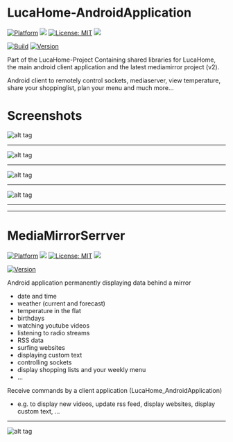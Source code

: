 # LucaHome-AndroidApplication

[![Platform](https://img.shields.io/badge/platform-Android-blue.svg)](https://www.android.com)
<a target="_blank" href="https://android-arsenal.com/api?level=21" title="API21+"><img src="https://img.shields.io/badge/API-21+-blue.svg" /></a>
[![License: MIT](https://img.shields.io/badge/License-MIT-blue.svg)](https://opensource.org/licenses/MIT)
<a target="_blank" href="https://www.paypal.me/GuepardoApps" title="Donate using PayPal"><img src="https://img.shields.io/badge/paypal-donate-blue.svg" /></a>

[![Build](https://img.shields.io/badge/build-passing-green.svg)](https://github.com/GuepardoApps/LucaHome-AndroidApplication)
[![Version](https://img.shields.io/badge/version-v4.4.3.170920-blue.svg)](https://github.com/GuepardoApps/LucaHome-AndroidApplication)

Part of the LucaHome-Project
Containing shared libraries for LucaHome, the main android client application and the latest mediamirror project (v2).

Android client to remotely control sockets, mediaserver, view temperature, share your shoppinglist, plan your menu and much more...

# Screenshots

![alt tag](https://github.com/GuepardoApps/LucaHome-AndroidApplication/blob/master/screenshots/header_001.png)
___________________________________

![alt tag](https://github.com/GuepardoApps/LucaHome-AndroidApplication/blob/master/screenshots/header_002.png)
___________________________________

![alt tag](https://github.com/GuepardoApps/LucaHome-AndroidApplication/blob/master/screenshots/header_003.png)
___________________________________

![alt tag](https://github.com/GuepardoApps/LucaHome-AndroidApplication/blob/master/screenshots/header_004.png)

___________________________________
___________________________________

# MediaMirrorSerrver

[![Platform](https://img.shields.io/badge/platform-Android-blue.svg)](https://www.android.com)
<a target="_blank" href="https://android-arsenal.com/api?level=24" title="API24+"><img src="https://img.shields.io/badge/API-24+-blue.svg" /></a>
[![License: MIT](https://img.shields.io/badge/License-MIT-blue.svg)](https://opensource.org/licenses/MIT)
<a target="_blank" href="https://www.paypal.me/GuepardoApps" title="Donate using PayPal"><img src="https://img.shields.io/badge/paypal-donate-blue.svg" /></a>

[![Version](https://img.shields.io/badge/version-v2.0.1.170921-blue.svg)](https://github.com/GuepardoApps/AndroidApplication)

Android application permanently displaying data behind a mirror
- date and time
- weather (current and forecast)
- temperature in the flat
- birthdays
- watching youtube videos
- listening to radio streams
- RSS data
- surfing websites
- displaying custom text
- controlling sockets
- display shopping lists and your weekly menu
- ...

Receive commands by a client application (LucaHome_AndroidApplication)
- e.g. to display new videos, update rss feed, display websites, display custom text, ...

---

![alt tag](https://github.com/GuepardoApps/LucaHome-AndroidApplication/blob/master/screenshots/header_mediamirror_001.png)
